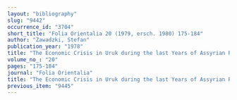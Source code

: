 ```yaml
---
layout: "bibliography"
slug: "9442"
occurrence_id: "3704"
short_title: "Folia Orientalia 20 (1979, ersch. 1980) 175-184"
author: "Zawadzki, Stefan"
publication_year: "1978"
title: "The Economic Crisis in Uruk during the last Years of Assyrian Rule in the Light of theSo-Called Nabû-ušallim´s Archives"
volume_no_: "20"
pages: "175-184"
journal: "Folia Orientalia"
title: "The Economic Crisis in Uruk during the last Years of Assyrian Rule in the Light of theSo-Called Nabû-ušallim´s Archives"
previous_item: "9445"
---
```

